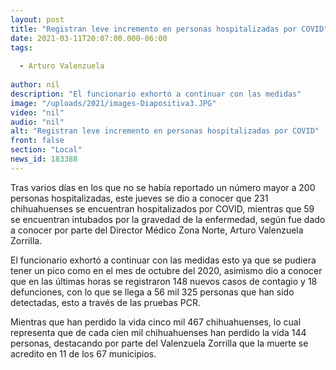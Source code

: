 ```yaml
---
layout: post
title: "Registran leve incremento en personas hospitalizadas por COVID"
date: 2021-03-11T20:07:00.000-06:00
tags:
  
  - Arturo Valenzuela
  
author: nil
description: "El funcionario exhortó a continuar con las medidas"
image: "/uploads/2021/images-Diapositiva3.JPG"
video: "nil"
audio: "nil"
alt: "Registran leve incremento en personas hospitalizadas por COVID"
front: false
section: "Local"
news_id: 183388
---
```


Tras varios días en los que no se había reportado un número mayor a 200 personas hospitalizadas, este jueves se dio a conocer que 231 chihuahuenses se encuentran hospitalizados por COVID, mientras que 59 se encuentran intubados por la gravedad de la enfermedad, según fue dado a conocer por parte del Director Médico Zona Norte, Arturo Valenzuela Zorrilla. 

El funcionario exhortó a continuar con las medidas esto ya que se pudiera tener un pico como en el mes de octubre del 2020, asimismo dio a conocer que en las últimas horas se registraron 148 nuevos casos de contagio y 18 defunciones, con lo que se llega a 56 mil 325 personas que han sido detectadas, esto a través de las pruebas PCR. 

Mientras que han perdido la vida cinco mil 467 chihuahuenses, lo cual representa que de cada cien mil chihuahuenses han perdido la vida 144 personas, destacando por parte del Valenzuela Zorrilla que la muerte se acredito en 11 de los 67 municipios.